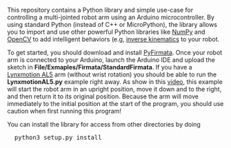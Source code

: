 This repository contains a Python library and simple use-case for controlling a multi-jointed robot arm using
an Arduino microcontroller.  By using standard Python (instead of C++ or MicroPython), the library allows 
you to import and use other powerful Python libraries like [NumPy](http://www.numpy.org/) and 
[OpenCV](http://opencv.org/) to add intelligent behaviors 
(e.g, [inverse kinematics](https://studywolf.wordpress.com/2013/04/11/inverse-kinematics-of-3-link-arm-with-constrained-minimization-in-python/) to your robot.  

To get started, you should download and install
[PyFirmata](https://github.com/tino/pyFirmata).  Once your robot arm is
connected to your Arduino, launch the Arduino IDE and upload the sketch in
<b>File/Exmaples/Firmata/StandardFirmata</b>.  If you have a [Lynxmotion
AL5](http://www.lynxmotion.com/c-124-al5a.aspx) arm (without wrist rotation)
you should be able to run the <b>LynxmotionAL5.py</b> example right away. As
show in this [video](https://youtu.be/86_qCa1Hl9k), this example will start the
robot arm in an upright position, move it down and to the right, and then
return it to its original position.  Because the arm will move immediately to
the initial position at the start of the program, you should use caution when
first running this program!

You can install the library for access from other directories by doing
<pre>
  python3 setup.py install
</pre>




